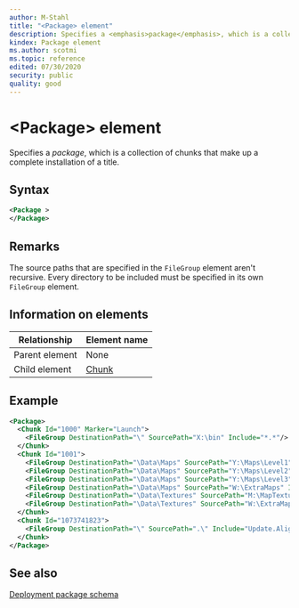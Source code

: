```yaml
---
author: M-Stahl
title: "<Package> element"
description: Specifies a <emphasis>package</emphasis>, which is a collection of chunks that make up a complete installation of a title.
kindex: Package element
ms.author: scotmi
ms.topic: reference
edited: 07/30/2020
security: public
quality: good
---
```


# &lt;Package> element

Specifies a *package*, which is a collection of chunks that make up a complete installation of a title. 
<a id="syntaxSection"></a>

   

## Syntax  
   
```xml
<Package >
</Package>  
```
   
<a id="remarks"></a>

   

## Remarks  
   
  
The source paths that are specified in the `FileGroup` element aren't recursive. Every directory to be included must be specified in its own `FileGroup` element.  
  
<a id="ID4E5"></a>

   

## Information on elements

| Relationship | Element name | 
| --- | --- | 
| Parent element | None |
| Child element | [Chunk](deployment-element-chunk.md)| 

 
<a id="ID4EKB"></a>

   

## Example  



```xml
<Package>
  <Chunk Id="1000" Marker="Launch">
    <FileGroup DestinationPath="\" SourcePath="X:\bin" Include="*.*"/>
  </Chunk>
  <Chunk Id="1001">
    <FileGroup DestinationPath="\Data\Maps" SourcePath="Y:\Maps\Level1" Include="*.map"/>
    <FileGroup DestinationPath="\Data\Maps" SourcePath="Y:\Maps\Level2" Include="*.map"/>
    <FileGroup DestinationPath="\Data\Maps" SourcePath="Y:\Maps\Level3" Include="*.map"/>
    <FileGroup DestinationPath="\Data\Maps" SourcePath="W:\ExtraMaps" Include="*.map"/>
    <FileGroup DestinationPath="\Data\Textures" SourcePath="M:\MapTextures" Include="*.png"/>
    <FileGroup DestinationPath="\Data\Textures" SourcePath="W:\ExtraMapTextures" Include="*.png"/>
  </Chunk>
  <Chunk Id="1073741823">
    <FileGroup DestinationPath="\" SourcePath=".\" Include="Update.AlignmentChunk"/>
  </Chunk>
</Package>  
```
  
## See also  
  
[Deployment package schema](atoc-deployment-schema.md)  
  
